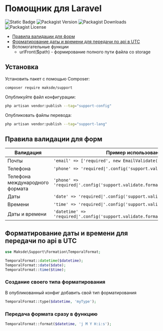 # Помощник для Laravel

![Static Badge](https://img.shields.io/badge/maksde-support-green)
![Packagist Version](https://img.shields.io/packagist/v/maksde/support)
![Packagist Downloads](https://img.shields.io/packagist/dt/maksde/support)
![Packagist License](https://img.shields.io/packagist/l/maksde/support)


* [Правила валидации для форм](README.md#правила-валидации-для-форм)
* [Форматирование даты и времени для передачи по api в UTC](README.md#форматирование-даты-и-времени-для-передачи-по-api-в-utc)
* Вспомогательные функции
  * urlFront($path) - формирование полного пути файла со storage

## Установка

Установить пакет с помощью Composer:
```bash
composer require maksde/support
```

Опубликуйте файл конфигурации:
```bash
php artisan vendor:publish --tag="support-config"
```

Опубликовать файлы перевода:
```bash
php artisan vendor:publish --tag="support-lang"
```

## Правила валидации для форм

| Валидация                       | Пример использования                                                             |
|---------------------------------|----------------------------------------------------------------------------------|
| Почты                           | `'email' => ['required', new EmailValidate()],`                                  |
| Телефона                        | `'phone' => 'required\|'.config('support.validate.format.phone'),`               |
| Телефона международного формата | `'phone' => 'required\|'.config('support.validate.format.phone_international'),` |
| Даты                            | `'date' => 'required\|'.config('support.validate.format.date'),`                 |
| Времени                         | `'time' => 'required\|'.config('support.validate.format.time'),`                 |
| Даты и времени                  | `'datetime' => 'required\|'.config('support.validate.format.datetime'),`         |


## Форматирование даты и времени для передачи по api в UTC

```php
use Maksde\Support\Formation\TemporalFormat;

TemporalFormat::datetime($datetime);
TemporalFormat::date($date);
TemporalFormat::time($time);
```

### Создание своего типа форматирования

В опубликованный конфиг добавить свой тип форматирования

```php
TemporalFormat::type($datetime, 'myType');
```

### Передача формата сразу в функцию

```php
TemporalFormat::format($datetime, 'j M Y H:i:s');
```